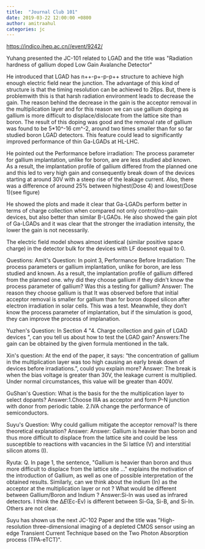 ```yaml
---
title:  "Journal Club 101"
date: 2019-03-22 12:00:00 +0800
author: amitraahul
categories: jc
---
```


<https://indico.ihep.ac.cn//event/9242/>

Yuhang presented the JC-101 related to LGAD and the title was "Radiation hardness of gallium doped Low Gain Avalanche Detector"

He introduced that LGAD has n++-p+-p-p++ structure to achieve high enough electric field near the junction. The advantage of this kind of structure is that the timing resolution can be achieved to 26ps. But, there is problemwith this is that harsh radiation environment leads to decrease the gain. The reason behind the decrease in the gain is the acceptor removal in the multiplication layer and for this reason we can use gallium doping as gallium is more difficult to displace/dislocate from the lattice site than boron. The result of this doping was good and the removal rate of gallium was found to be 5*10^-16 cm^-2, around two times smaller than for so far studied boron LGAD detectors. This feature could lead to significantly improved performance of thin Ga-LGADs at HL-LHC.

He pointed out the Performance before irradiation: The process parameter for gallium implantation, unlike for boron, are are less studied abd known. As a result, the implantation profile of gallium differed from the planned one and this led to very high gain and consequently break down of the devices starting at around 30V with a steep rise of the leakage current. Also, there was a difference of around 25% between highest(Dose 4) and lowest(Dose 1)(see figure)

He showed the plots and made it clear that Ga-LGADs perform better in terms of charge collection when compared not only control/no-gain devices, but also better than similar B-LGADs. He also showed the gain plot of Ga-LGADs and it was clear that the stronger the irradiation intensity, the lower the gain is not necessarily.

The electric field model shows almost identical (similar positive space charge) in the detector bulk for the devices with LF doesnot equal to 0.

Questions:
Amit's Question: In point 3, Performance Before Irradiation: The process parameters or gallium implantation, unlike for boron, are less studied and known. As a result, the implantation profile of gallium differed from the planned one. why did they choose gallium if they didn't know the process parameter of gallium? Was this a testing for gallium?
Answer: The reason they choose gallium is that It was observed before that initial acceptor removal is smaller for gallium than for boron doped silicon after electron irradiation in solar cells. This was a test. Meanwhile, they don’t know the process parameter of implantation, but if the simulation is good, they can improve the process of implanation.

Yuzhen's Question: In Section 4 "4. Charge collection and gain of LGAD devices ", can you tell us about how to test the LGAD gain?
Answers:The gain can be obtained by the given formula mentioned in the talk.

Xin's question: At the end of the paper, it says: “the concentration of gallium in the multiplication layer was too high causing an early break down of devices before irradiations.”, could you explain more?
Answer: The break is when the bias voltage is greater than 30V, the leakage current is multiplied. Under normal circumstances, this value will be greater than 400V.

GuShan's Question: What is the basis for the the multiplication layer to select dopants?
Answer:1.Choose ⅢA as acceptor and form P-N junction with donor from periodic table.
2.ⅣA change the performance of semiconductors.

Suyu's Question: Why could gallium mitigate the acceptor removal? Is there theoretical explanation?
Answer: Answer: Gallium is heavier than boron and thus more difficult to displace from the lattice site and could be less susceptible to reactions with vacancies in the Si lattice (V) and interstitial silicon atoms (I).

Ryuta: Q. In page 1, the sentence, "Gallium is heavier than boron and thus more difficult to displace from the lattice site ..." explains the motivation of the introduction of Gallium, as well as one of possible interpretation of the obtained results. Similarly, can we think about the indium (In) as the acceptor at the multiplication layer or not ? What would be different between Gallium/Boron and Indium ?
Answer:Si-ln was used as infrared detectors. I think the ∆𝐸(Ec-Ev) is different between Si-Ga, Si-B, and Si-In. Others are not clear.

Suyu has shown us the next JC-102 Paper and the title was "High-resolution three-dimensional imaging of a depleted CMOS sensor using an edge Transient Current Technique based on the Two Photon Absorption process (TPA-eTCT)".

